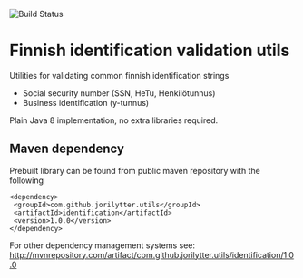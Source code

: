 ![Build Status](https://travis-ci.org/jorilytter/finnish-identification-utils.svg)

# Finnish identification validation utils

Utilities for validating common finnish identification strings
- Social security number (SSN, HeTu, Henkilötunnus)
- Business identification (y-tunnus)

Plain Java 8 implementation, no extra libraries required.

## Maven dependency

Prebuilt library can be found from public maven repository with the following

 ```
<dependency>
  <groupId>com.github.jorilytter.utils</groupId>
  <artifactId>identification</artifactId>
  <version>1.0.0</version>
</dependency>
 ```

For other dependency management systems see: http://mvnrepository.com/artifact/com.github.jorilytter.utils/identification/1.0.0
